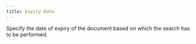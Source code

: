 ```yaml
---
title: Expiry Date
---
```



Specify the date of expiry  of the document based on which the search has to be performed.
